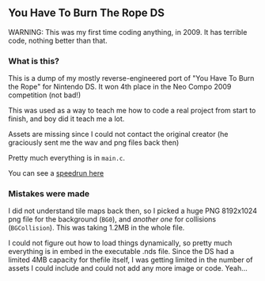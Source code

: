 ## You Have To Burn The Rope DS

WARNING: This was my first time coding anything, in 2009. It has terrible code, nothing better than that.

### What is this?

This is a dump of my mostly reverse-engineered port of "You Have To Burn the Rope" for Nintendo DS. It won 4th place in the Neo Compo 2009 competition (not bad!)

This was used as a way to teach me how to code a real project from start to finish, and boy did it teach me a lot.

Assets are missing since I could not contact the original creator (he graciously sent me the wav and png files back then)

Pretty much everything is in `main.c`.

You can see a [speedrun here](https://www.youtube.com/watch?v=mV-Po0K_C9E)

### Mistakes were made

I did not understand tile maps back then, so I picked a huge PNG 8192x1024 png file for the background (`BG0`), and *another one* for collisions (`BGCollision`). This was taking 1.2MB in the whole file. 

I could not figure out how to load things dynamically, so pretty much everything is in embed in the executable .nds file. Since the DS had a limited 4MB capacity for thefile itself, I was getting limited in the number of assets I could include and could not add any more image or code. Yeah...

